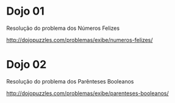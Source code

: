 # Dojo 01
Resolução do problema dos Números Felizes

http://dojopuzzles.com/problemas/exibe/numeros-felizes/

# Dojo 02
Resolução do problema dos Parênteses Booleanos

http://dojopuzzles.com/problemas/exibe/parenteses-booleanos/
